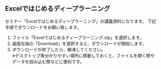 ## Excelではじめるディープラーニング

セミナー「Excelではじめるディープラーニング」の講義資料になります。
下記手順でダウンロードをお願い致します。
1. ファイル「Excelではじめるディープラーニング.zip」を選択します。
2. 画面左端の「Download」を選択すると、ダウンロードが開始します。
3. ダウンロードが終了したら、解凍してください。<br/>
※デスクトップ等分かりやすい場所に移動しておくと、ファイルを開く際やデータを読み込む際などに便利です。
